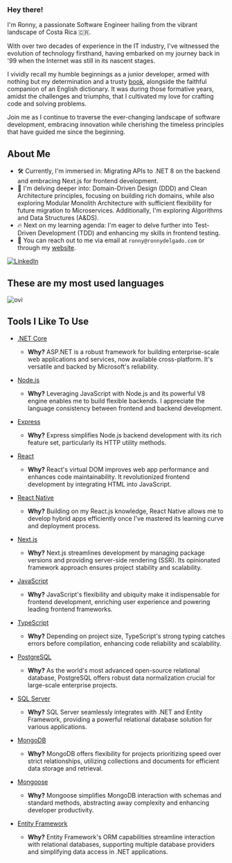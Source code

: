 ### Hey there!

I'm Ronny, a passionate Software Engineer hailing from the vibrant landscape of Costa Rica 🇨🇷.

With over two decades of experience in the IT industry, I've witnessed the evolution of technology firsthand, having embarked on my journey back in '99 when the Internet was still in its nascent stages.

I vividly recall my humble beginnings as a junior developer, armed with nothing but my determination and a trusty [book](https://www.amazon.com/Microsoft-Visual-Basic-6-0-Programmers/dp/1572318635), alongside the faithful companion of an English dictionary. It was during those formative years, amidst the challenges and triumphs, that I cultivated my love for crafting code and solving problems.

Join me as I continue to traverse the ever-changing landscape of software development, embracing innovation while cherishing the timeless principles that have guided me since the beginning.

## About Me

- 🛠️ Currently, I'm immersed in: Migrating APIs to .NET 8 on the backend and embracing Next.js for frontend development.
- 🌳 I'm delving deeper into: Domain-Driven Design (DDD) and Clean Architecture principles, focusing on building rich domains, while also exploring Modular Monolith Architecture with sufficient flexibility for future migration to Microservices. Additionally, I'm exploring Algorithms and Data Structures (A&DS).
- 🔥 Next on my learning agenda: I'm eager to delve further into Test-Driven Development (TDD) and enhancing my skills in frontend testing.
- 📮 You can reach out to me via email at `ronny@ronnydelgado.com` or through my [website](https://www.ronnydelgado.com).

<a href="https://www.linkedin.com/in/ronnydelgado/" target="_blank"><img src="https://img.shields.io/badge/LinkedIn-%230077B5.svg?&style=flat-square&logo=linkedin&logoColor=white" alt="LinkedIn"></a>

## These are my most used languages
 <img src="https://github-readme-stats.vercel.app/api/top-langs?username=ronnythedev&show_icons=true&locale=en&layout=compact&theme=chartreuse-dark" alt="ovi" />
 
## Tools I Like To Use

- [.NET Core](https://dotnet.microsoft.com/en-us/apps/aspnet)
  - **Why?** ASP.NET is a robust framework for building enterprise-scale web applications and services, now available cross-platform. It's versatile and backed by Microsoft's reliability.

- [Node.js](https://nodejs.org/en/)
  - **Why?** Leveraging JavaScript with Node.js and its powerful V8 engine enables me to build flexible backends. I appreciate the language consistency between frontend and backend development.

- [Express](https://expressjs.com/)
  - **Why?** Express simplifies Node.js backend development with its rich feature set, particularly its HTTP utility methods.

- [React](https://reactjs.org)
  - **Why?** React's virtual DOM improves web app performance and enhances code maintainability. It revolutionized frontend development by integrating HTML into JavaScript.

- [React Native](https://reactnative.dev/)
  - **Why?** Building on my React.js knowledge, React Native allows me to develop hybrid apps efficiently once I've mastered its learning curve and deployment process.

- [Next.js](https://nextjs.org/)
  - **Why?** Next.js streamlines development by managing package versions and providing server-side rendering (SSR). Its opinionated framework approach ensures project stability and scalability.

- [JavaScript](https://www.javascript.com/)
  - **Why?** JavaScript's flexibility and ubiquity make it indispensable for frontend development, enriching user experience and powering leading frontend frameworks.

- [TypeScript](https://www.typescriptlang.org/)
  - **Why?** Depending on project size, TypeScript's strong typing catches errors before compilation, enhancing code reliability and scalability.

- [PostgreSQL](https://www.postgresql.org)
  - **Why?** As the world's most advanced open-source relational database, PostgreSQL offers robust data normalization crucial for large-scale enterprise projects.

- [SQL Server](https://www.microsoft.com/sql-server)
  - **Why?** SQL Server seamlessly integrates with .NET and Entity Framework, providing a powerful relational database solution for various applications.

- [MongoDB](https://www.mongodb.com/)
  - **Why?** MongoDB offers flexibility for projects prioritizing speed over strict relationships, utilizing collections and documents for efficient data storage and retrieval.

- [Mongoose](https://mongoosejs.com/)
  - **Why?** Mongoose simplifies MongoDB interaction with schemas and standard methods, abstracting away complexity and enhancing developer productivity.

- [Entity Framework](https://msdn.microsoft.com/en-us/data/ef.aspx)
  - **Why?** Entity Framework's ORM capabilities streamline interaction with relational databases, supporting multiple database providers and simplifying data access in .NET applications.

  
